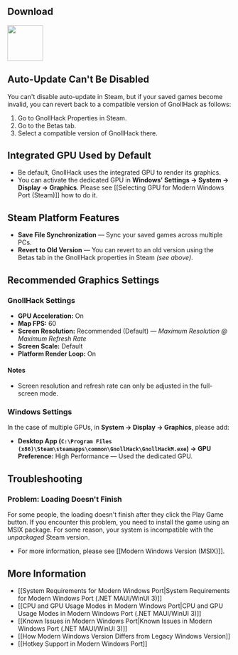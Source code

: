 ## Download

<p><a href="https://store.steampowered.com/app/3558190/GnollHack/?utm_source=wiki"><img src="https://github.com/user-attachments/assets/43b417d6-b2aa-42f4-87d1-be223924c51e" height="80" /></a></p>

## Auto-Update Can't Be Disabled

You can't disable auto-update in Steam, but if your saved games become invalid, you can revert back to a compatible version of GnollHack as follows:
1. Go to GnollHack Properties in Steam.
2. Go to the Betas tab.
3. Select a compatible version of GnollHack there.

## Integrated GPU Used by Default

- Be default, GnollHack uses the integrated GPU to render its graphics.
- You can activate the dedicated GPU in **Windows' Settings → System → Display → Graphics**. Please see [[Selecting GPU for Modern Windows Port (Steam)]] how to do it.

## Steam Platform Features

- **Save File Synchronization** — Sync your saved games across multiple PCs.
- **Revert to Old Version** — You can revert to an old version using the Betas tab in the GnollHack properties in Steam *(see above)*.

## Recommended Graphics Settings

### GnollHack Settings

- **GPU Acceleration:** On
- **Map FPS:** 60
- **Screen Resolution:** Recommended (Default) — _Maximum Resolution @ Maximum Refresh Rate_
- **Screen Scale:** Default
- **Platform Render Loop:** On

#### Notes

- Screen resolution and refresh rate can only be adjusted in the full-screen mode.

### Windows Settings

In the case of multiple GPUs, in **System → Display → Graphics**, please add:

- **Desktop App (`C:\Program Files (x86)\Steam\steamapps\common\GnollHack\GnollHackM.exe`) → GPU Preference:** High Performance — Used the dedicated GPU.

## Troubleshooting

### Problem: Loading Doesn't Finish

For some people, the loading doesn't finish after they click the Play Game button. If you encounter this problem, you need to install the game using an MSIX package. For some reason, your system is incompatible with the _unpackaged_ Steam version.
- For more information, please see [[Modern Windows Version (MSIX)]].

## More Information

- [[System Requirements for Modern Windows Port|System Requirements for Modern Windows Port (.NET MAUI/WinUI 3)]]
- [[CPU and GPU Usage Modes in Modern Windows Port|CPU and GPU Usage Modes in Modern Windows Port (.NET MAUI/WinUI 3)]]
- [[Known Issues in Modern Windows Port|Known Issues in Modern Windows Port (.NET MAUI/WinUI 3)]]
- [[How Modern Windows Version Differs from Legacy Windows Version]]
- [[Hotkey Support in Modern Windows Port]] 